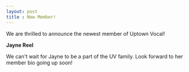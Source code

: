 ```yaml
---
layout: post
title : New Member!
---
```

We are thrilled to announce the newest member of Uptown Vocal!

**Jayne Reel**    

We can't wait for Jayne to be a part of the UV family. Look forward to her member bio going up soon!
